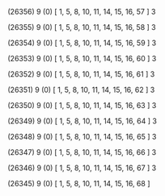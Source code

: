 (26356) 9 (0) [ 1, 5, 8, 10, 11, 14, 15, 16, 57 ] 3 


(26355) 9 (0) [ 1, 5, 8, 10, 11, 14, 15, 16, 58 ] 3 


(26354) 9 (0) [ 1, 5, 8, 10, 11, 14, 15, 16, 59 ] 3 


(26353) 9 (0) [ 1, 5, 8, 10, 11, 14, 15, 16, 60 ] 3 


(26352) 9 (0) [ 1, 5, 8, 10, 11, 14, 15, 16, 61 ] 3 


(26351) 9 (0) [ 1, 5, 8, 10, 11, 14, 15, 16, 62 ] 3 


(26350) 9 (0) [ 1, 5, 8, 10, 11, 14, 15, 16, 63 ] 3 


(26349) 9 (0) [ 1, 5, 8, 10, 11, 14, 15, 16, 64 ] 3 


(26348) 9 (0) [ 1, 5, 8, 10, 11, 14, 15, 16, 65 ] 3 


(26347) 9 (0) [ 1, 5, 8, 10, 11, 14, 15, 16, 66 ] 3 


(26346) 9 (0) [ 1, 5, 8, 10, 11, 14, 15, 16, 67 ] 3 


(26345) 9 (0) [ 1, 5, 8, 10, 11, 14, 15, 16, 68 ]  

